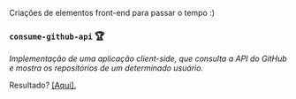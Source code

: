 Criações de elementos front-end para passar o tempo :)

### `consume-github-api` :trophy:

<p><em>Implementação de uma aplicação client-side, que consulta a API do GitHub e mostra os repositórios de um determinado usuário.</em></p>
<p>Resultado? <a href="https://aunioribeiro.com.br/consume-github-api/" target="_blank">[Aqui].</a></p>
